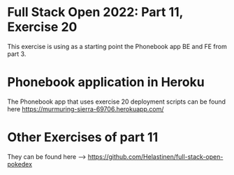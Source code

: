 # Full Stack Open 2022: Part 11, Exercise 20
This exercise is using as a starting point the Phonebook app BE and FE from part 3.

# Phonebook application in Heroku
The Phonebook app that uses exercise 20 deployment scripts can be found here https://murmuring-sierra-69706.herokuapp.com/

# Other Exercises of part 11
They can be found here --> https://github.com/Helastinen/full-stack-open-pokedex
